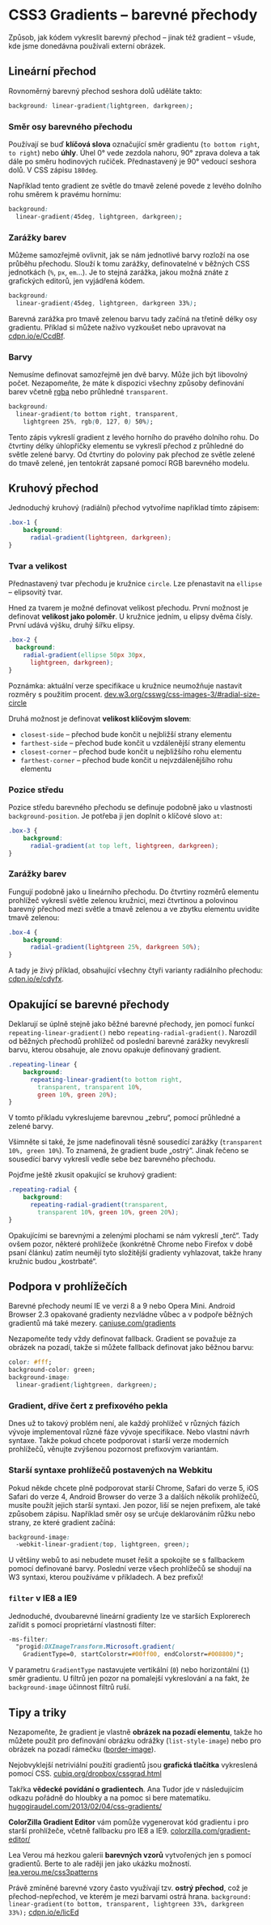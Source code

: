 CSS3 Gradients – barevné přechody
=================================

Způsob, jak kódem vykreslit barevný přechod – jinak též gradient – všude, kde jsme donedávna používali externí obrázek.

Lineární přechod
----------------

Rovnoměrný barevný přechod seshora dolů uděláte takto:

```css
background: linear-gradient(lightgreen, darkgreen);
```

### Směr osy barevného přechodu

Používají se buď **klíčová slova** označující směr gradientu (`to bottom right`, `to right`) nebo **úhly**. Úhel 0&deg; vede zezdola nahoru, 90&deg; zprava doleva a tak dále po směru hodinových ručiček. Přednastavený je 90&deg; vedoucí seshora dolů. V CSS zápisu `180deg`.

Například tento gradient ze světle do tmavě zelené povede z levého dolního rohu směrem k pravému hornímu:

```css
background:
  linear-gradient(45deg, lightgreen, darkgreen);
```

### Zarážky barev

Můžeme samozřejmě ovlivnit, jak se nám jednotlivé barvy rozloží na ose průběhu přechodu. Slouží k tomu zarážky, definovatelné v běžných CSS jednotkách (`%`, `px`, `em`…). Je to stejná zarážka, jakou možná znáte z grafických editorů, jen vyjádřená kódem.

```css
background:
  linear-gradient(45deg, lightgreen, darkgreen 33%);
```

Barevná zarážka pro tmavě zelenou barvu tady začíná na třetině délky osy gradientu. Příklad si můžete naživo vyzkoušet nebo upravovat na [cdpn.io/e/CcdBf](http://cdpn.io/e/CcdBf).

### Barvy

Nemusíme definovat samozřejmě jen dvě barvy. Může jich být libovolný počet. Nezapomeňte, že máte k dispozici všechny způsoby definování barev včetně [rgba](css3-rgba.md) nebo průhledné `transparent`.

```css
background:
  linear-gradient(to bottom right, transparent,
    lightgreen 25%, rgb(0, 127, 0) 50%);
```

Tento zápis vykreslí gradient z levého horního do pravého dolního rohu. Do čtvrtiny délky úhlopříčky elementu se vykreslí přechod z průhledné do světle zelené barvy. Od čtvrtiny do poloviny pak přechod ze světle zelené do tmavě zelené, jen tentokrát zapsané pomocí RGB barevného modelu.

Kruhový přechod
----------------

Jednoduchý kruhový (radiální) přechod vytvoříme například tímto zápisem:

```css
.box-1 {
    background:
      radial-gradient(lightgreen, darkgreen);
}
```

### Tvar a velikost

Přednastavený tvar přechodu je kružnice `circle`. Lze přenastavit na `ellipse` – elipsovitý tvar.

Hned za tvarem je možné definovat velikost přechodu. První možnost je definovat **velikost jako poloměr**. U kružnice jedním, u elipsy dvěma čísly. První udává výšku, druhý šířku elipsy.

```css
.box-2 {
  background:
    radial-gradient(ellipse 50px 30px,
      lightgreen, darkgreen);
}
```

Poznámka: aktuální verze specifikace u kružnice neumožňuje nastavit rozměry s použitím procent. [dev.w3.org/csswg/css-images-3/#radial-size-circle](http://dev.w3.org/csswg/css-images-3/#radial-size-circle)

Druhá možnost je definovat **velikost klíčovým slovem**:

* `closest-side` – přechod bude končit u nejbližší strany elementu
* `farthest-side` – přechod bude končit u vzdálenější strany elementu
* `closest-corner` – přechod bude končit u nejbližšího rohu elementu
* `farthest-corner` – přechod bude končit u nejvzdálenějšího rohu elementu

### Pozice středu

Pozice středu barevného přechodu se definuje podobně jako u vlastnosti `background-position`. Je potřeba ji jen doplnit o klíčové slovo `at`:

```css
.box-3 {
    background:
      radial-gradient(at top left, lightgreen, darkgreen);
}
```

### Zarážky barev

Fungují podobně jako u lineárního přechodu. Do čtvrtiny rozměrů elementu prohlížeč vykreslí světle zelenou kružnici, mezi čtvrtinou a polovinou barevný přechod mezi světle a tmavě zelenou a ve zbytku elementu uvidíte tmavě zelenou:

```css
.box-4 {
    background:
      radial-gradient(lightgreen 25%, darkgreen 50%);
}
```

A tady je živý příklad, obsahující všechny čtyři varianty radiálního přechodu: [cdpn.io/e/cdyfx](http://cdpn.io/e/cdyfx).


Opakující se barevné přechody
-----------------------------

Deklarují se úplně stejně jako běžné barevné přechody, jen pomocí funkcí `repeating-linear-gradient()` nebo `repeating-radial-gradient()`. Narozdíl od běžných přechodů prohlížeč od poslední barevné zarážky nevykreslí barvu, kterou obsahuje, ale znovu opakuje definovaný gradient.

```css
.repeating-linear {
    background:
      repeating-linear-gradient(to bottom right,
        transparent, transparent 10%,
        green 10%, green 20%);
}
```

V tomto příkladu vykreslujeme barevnou „zebru“, pomocí průhledné a zelené barvy.

Všimněte si také, že jsme nadefinovali těsně sousedící zarážky (`transparent 10%, green 10%`). To znamená, že gradient bude „ostrý“. Jinak řečeno se sousedící barvy vykreslí vedle sebe bez barevného přechodu.

Pojďme ještě zkusit opakující se kruhový gradient:

```css
.repeating-radial {
    background:
      repeating-radial-gradient(transparent,
        transparent 10%, green 10%, green 20%);
}
```

Opakujícími se barevnými a zelenými plochami se nám vykreslí „terč“. Tady ovšem pozor, některé prohlížeče (konkrétně Chrome nebo Firefox v době psaní článku) zatím neumějí tyto složitější gradienty vyhlazovat, takže hrany kružnic budou „kostrbaté“.

Podpora v prohlížečích
----------------------

Barevné přechody neumí IE ve verzi 8 a 9 nebo Opera Mini. Android Browser 2.3 opakované gradienty nezvládne vůbec a v podpoře běžných gradientů má také mezery. [caniuse.com/gradients](http://caniuse.com/gradients)

Nezapomeňte tedy vždy definovat fallback. Gradient se považuje za obrázek na pozadí, takže si můžete fallback definovat jako běžnou barvu:

```css
color: #fff;
background-color: green;
background-image:
  linear-gradient(lightgreen, darkgreen);
```


### Gradient, dříve čert z prefixového pekla

Dnes už to takový problém není, ale každý prohlížeč v různých fázích vývoje implementoval různé fáze vývoje specifikace. Nebo vlastní návrh syntaxe. Takže pokud chcete podporovat i starší verze moderních prohlížečů, věnujte zvýšenou pozornost prefixovým variantám.

### Starší syntaxe prohlížečů postavených na Webkitu

Pokud někde chcete plně podporovat starší Chrome, Safari do verze 5, iOS Safari do verze 4, Android Browser do verze 3 a dalších několik prohlížečů, musíte použít jejich starší syntaxi. Jen pozor, liší se nejen prefixem, ale také způsobem zápisu. Například směr osy se určuje deklarováním růžku nebo strany, ze které gradient začíná:

```css
background-image:
  -webkit-linear-gradient(top, lightgreen, green);
```

U většiny webů to asi nebudete muset řešit a spokojíte se s fallbackem pomocí definované barvy. Poslední verze všech prohlížečů se shodují na W3 syntaxi, kterou používáme v příkladech. A bez prefixů!


### `filter` v IE8 a IE9

Jednoduché, dvoubarevné lineární gradienty lze ve starších Explorerech zařídit s pomocí proprietární vlastnosti filter:

```css
-ms-filter:
  "progid:DXImageTransform.Microsoft.gradient(
    GradientType=0, startColorstr=#00ff00, endColorstr=#008800)";
```

V parametru `GradientType` nastavujete vertikální (`0`) nebo horizontální (`1`) směr gradientu. U filtrů jen pozor na pomalejší vykreslování a na fakt, že `background-image` účinnost filtrů ruší.


Tipy a triky
------------

Nezapomeňte, že gradient je vlastně **obrázek na pozadí elementu**, takže ho můžete použít pro definování obrázku odrážky (`list-style-image`) nebo pro obrázek na pozadí rámečku ([border-image](css3-border-image.md)).

Nejobvyklejší netriviální použití gradientů jsou **grafická tlačítka** vykreslená pomocí CSS. [cubiq.org/dropbox/cssgrad.html](http://cubiq.org/dropbox/cssgrad.html)

Takřka **vědecké povídání o gradientech**. Ana Tudor jde v následujícím odkazu pořádně do hloubky a na pomoc si bere matematiku. [hugogiraudel.com/2013/02/04/css-gradients/](http://hugogiraudel.com/2013/02/04/css-gradients/)

**ColorZilla Gradient Editor** vám pomůže vygenerovat kód gradientu i pro starší prohlížeče, včetně fallbacku pro IE8 a IE9. [colorzilla.com/gradient-editor/](http://colorzilla.com/gradient-editor/)

Lea Verou má hezkou galerii **barevných vzorů** vytvořených jen s pomocí gradientů. Berte to ale raději jen jako ukázku možností. [lea.verou.me/css3patterns](http://lea.verou.me/css3patterns)

Právě zmíněné barevné vzory často využívají tzv. **ostrý přechod**, což je přechod-nepřechod, ve kterém je mezi barvami ostrá hrana. `background: linear-gradient(to bottom, transparent, lightgreen 33%, darkgreen 33%);`  [cdpn.io/e/licEd](http://cdpn.io/e/licEd)




